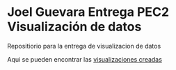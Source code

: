 # Joel Guevara Entrega PEC2 Visualización de datos
Repositiorio para la entrega de visualizacion de datos

Aqui se pueden encontrar las [visualizaciones creadas](visualizacion.md)
